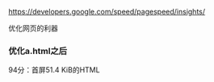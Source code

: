 <https://developers.google.com/speed/pagespeed/insights/>

优化网页的利器

### 优化a.html之后
94分：首屏51.4 KiB的HTML

